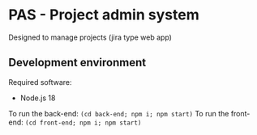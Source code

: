 # PAS - Project admin system

Designed to manage projects (jira type web app)

## Development environment

Required software:

- Node.js 18

To run the back-end: `(cd back-end; npm i; npm start)`
To run the front-end: `(cd front-end; npm i; npm start)`
